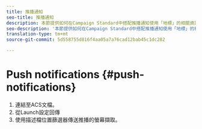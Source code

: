 ```yaml
---
title: 推播通知
seo-title: 推播通知
description: 本節提供如何在Campaign Standard中搭配推播通知使用「地標」的相關資訊。
seo-description: '本節提供如何在Campaign Standard中搭配推播通知使用「地標」的相關資訊。 '
translation-type: tm+mt
source-git-commit: 5d558755d816f4aa05a7a76cad12bab45c1dc282

---
```



# Push notifications {#push-notifications}

1. 連結至ACS文檔。
1. 從Launch設定回傳
1. 使用描述檔位置篩選器傳送推播的螢幕擷取。